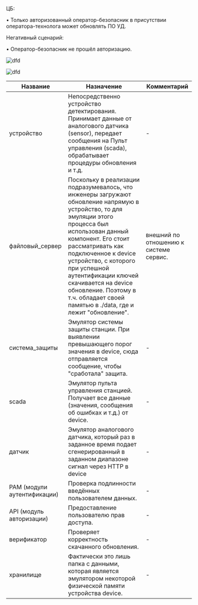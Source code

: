 ЦБ:

•	Только авторизованный оператор-безопасник в присутствии оператора-технолога может обновлять ПО УД.

Негативный сценарий:

• Оператор-безопасник не прошёл авторизацию.


![dfd](https://github.com/Liraslava/hacatonKiberImyn/assets/84846930/1f5b468a-3118-45f0-b6d8-2e88ae8c5723)

![dfd](https://github.com/Liraslava/hacatonKiberImyn/blob/main/dfd.drawio)

| Название | Назначение	|	Комментарий |
|----------|------------|-------------|
|устройство|	Непосредственно устройство детектирования. Принимает данные от аналогового датчика (sensor), передает сообщения на Пульт управления (scada), обрабатывает процедуры обновления и т.д.	| - |
|файловый_сервер|	Поскольку в реализации подразумевалось, что инженеры загружают обновление напрямую в устройство, то для эмуляции этого процесса был использован данный компонент. Его стоит рассматривать как подключенное к device устройство, с которого при успешной аутентификации ключей скачивается на device обновление. Поэтому в т.ч. обладает своей памятью в ./data, где и лежит "обновление".	| внешний по отношению к системе сервис. |
|система_защиты|	Эмулятор системы защиты станции. При выявлении превышающего порог значения в device, сюда отправляется сообщение, чтобы "сработала" защита.	|-|
|scada |	Эмулятор пульта управления станцией. Получает все данные (значения, сообщения об ошибках и т.д.) от device.	|-|
|датчик|Эмулятор аналогового датчика, который раз в заданное время подает сгенерированный в заданном диапазоне сигнал через HTTP в device|-|
|PAM (модули аутентификации)|	Проверка подлинности введённых пользователем данных.|-|	
|API (модуль авторизации)|	Предоставление пользователю прав доступа.	|-|
|верификатор|	Проверяет корректность скачанного обновления.	|-|	
|хранилище|	Фактически это лишь папка с данными, которая является эмулятором некоторой физической памяти устройства device.	|-|

